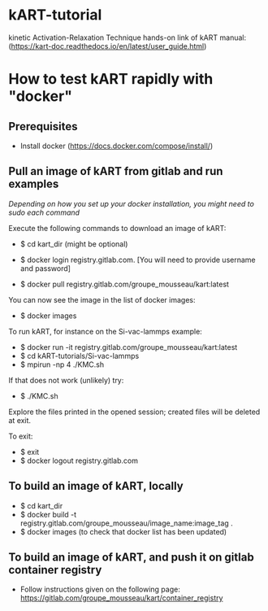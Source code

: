 # kART-tutorial
kinetic Activation-Relaxation Technique hands-on
link of kART manual:(<https://kart-doc.readthedocs.io/en/latest/user_guide.html>) 

# How to test kART rapidly with "docker"

## Prerequisites
* Install docker (<https://docs.docker.com/compose/install/>)

## Pull an image of kART from gitlab and run examples 

_Depending on how you set up your docker installation, you might need to sudo each command_

Execute the following commands to download an image of kART:
* $ cd kart_dir  (might be optional)
* $ docker login registry.gitlab.com. [You will need to provide username and password]

* $ docker pull registry.gitlab.com/groupe_mousseau/kart:latest

You can now see the image in the list of docker images:
* $ docker images

To run kART, for instance on the Si-vac-lammps example:
* $ docker run -it registry.gitlab.com/groupe_mousseau/kart:latest
* $ cd kART-tutorials/Si-vac-lammps
* $ mpirun -np 4 ./KMC.sh 

If that does not work (unlikely) try: 
* $ ./KMC.sh

Explore the files printed in the opened session; created files will be deleted at exit.

To exit:
* $ exit
* $ docker logout registry.gitlab.com


## To build an image of kART, locally
* $ cd kart_dir
* $ docker build -t registry.gitlab.com/groupe_mousseau/image_name:image_tag .
* $ docker images (to check that docker list has been updated)

## To build an image of kART, and push it on gitlab container registry
* Follow instructions given on the following page: https://gitlab.com/groupe_mousseau/kart/container_registry
